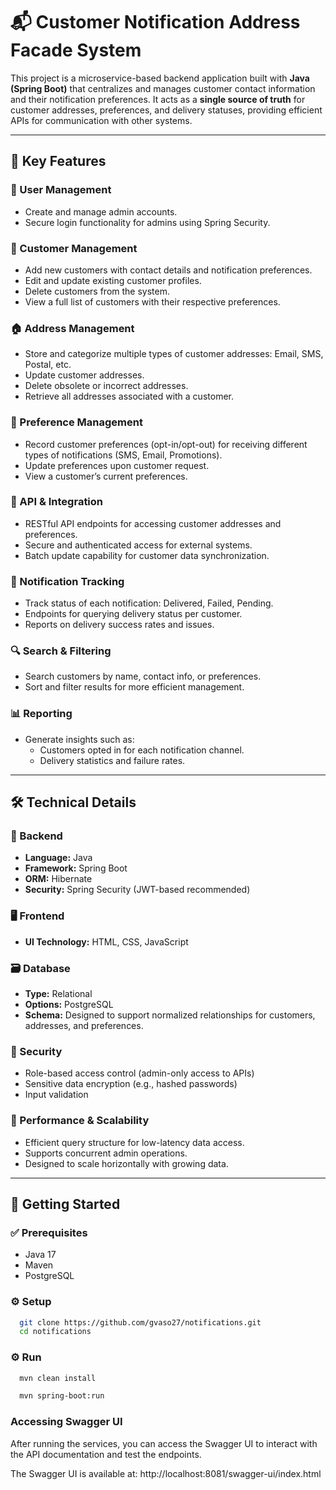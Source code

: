 # 📬 Customer Notification Address Facade System

This project is a microservice-based backend application built with **Java (Spring Boot)** that centralizes and manages customer contact information and their notification preferences. It acts as a **single source of truth** for customer addresses, preferences, and delivery statuses, providing efficient APIs for communication with other systems.

---

## 🧩 Key Features

### 👤 User Management
- Create and manage admin accounts.
- Secure login functionality for admins using Spring Security.

### 👥 Customer Management
- Add new customers with contact details and notification preferences.
- Edit and update existing customer profiles.
- Delete customers from the system.
- View a full list of customers with their respective preferences.

### 🏠 Address Management
- Store and categorize multiple types of customer addresses: Email, SMS, Postal, etc.
- Update customer addresses.
- Delete obsolete or incorrect addresses.
- Retrieve all addresses associated with a customer.

### 📢 Preference Management
- Record customer preferences (opt-in/opt-out) for receiving different types of notifications (SMS, Email, Promotions).
- Update preferences upon customer request.
- View a customer’s current preferences.

### 🔌 API & Integration
- RESTful API endpoints for accessing customer addresses and preferences.
- Secure and authenticated access for external systems.
- Batch update capability for customer data synchronization.

### 🔔 Notification Tracking
- Track status of each notification: Delivered, Failed, Pending.
- Endpoints for querying delivery status per customer.
- Reports on delivery success rates and issues.

### 🔍 Search & Filtering
- Search customers by name, contact info, or preferences.
- Sort and filter results for more efficient management.

### 📊 Reporting
- Generate insights such as:
    - Customers opted in for each notification channel.
    - Delivery statistics and failure rates.

---

## 🛠️ Technical Details

### 🧱 Backend
- **Language:** Java
- **Framework:** Spring Boot
- **ORM:** Hibernate
- **Security:** Spring Security (JWT-based recommended)

### 🖥️ Frontend
- **UI Technology:** HTML, CSS, JavaScript

### 🗃️ Database
- **Type:** Relational
- **Options:** PostgreSQL
- **Schema:** Designed to support normalized relationships for customers, addresses, and preferences.

### 🔐 Security
- Role-based access control (admin-only access to APIs)
- Sensitive data encryption (e.g., hashed passwords)
- Input validation

### 🚀 Performance & Scalability
- Efficient query structure for low-latency data access.
- Supports concurrent admin operations.
- Designed to scale horizontally with growing data.

---

## 🚀 Getting Started

### ✅ Prerequisites
- Java 17
- Maven
- PostgreSQL

### ⚙️ Setup

```bash
  git clone https://github.com/gvaso27/notifications.git
  cd notifications
```

### ⚙️ Run
```bash
  mvn clean install
```

```bash
  mvn spring-boot:run
```


### Accessing Swagger UI

After running the services, you can access the Swagger UI to interact with the API documentation and test the endpoints.

The Swagger UI is available at: http://localhost:8081/swagger-ui/index.html
